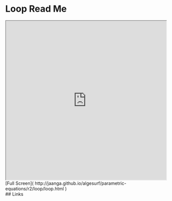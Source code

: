 Loop Read Me
===

<iframe src='http://jaanga.github.io/algesurf/parametric-equations/r2/loop/loop.html' width=100% height=500px >
There is an `iframe` here. It is not visible when viewed on github.com/algesurf. To view, please see 'Project Links' below.
</iframe>
[Full Screen]( http://jaanga.github.io/algesurf/parametric-equations/r2/loop/loop.html )
<br>
## Links 
<http://www.3d-meier.de/tut3/Seite69.html>  
